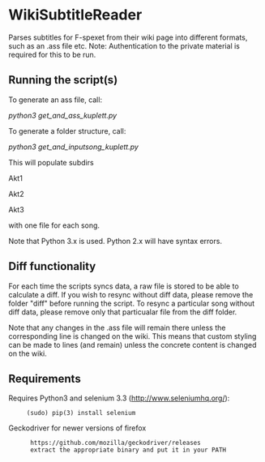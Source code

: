 # WikiSubtitleReader
Parses subtitles for F-spexet from their wiki page into different formats, such as an .ass file etc.
Note: Authentication to the private material is required for this to be run.


## Running the script(s)
To generate an ass file, call:

*python3 get_and_ass_kuplett.py <USERNAME> <PASSWORD> <OUTPUT ASS FILE>*

To generate a folder structure, call:

*python3 get_and_inputsong_kuplett.py <USERNAME> <PASSWORD> <OUTPUT DIR>*

This will populate subdirs

Akt1

Akt2

Akt3

with one file for each song.

Note that Python 3.x is used. Python 2.x will have syntax errors.

## Diff functionality
For each time the scripts syncs data, a raw file is stored to be able to calculate
a diff. If you wish to resync without diff data, please remove the folder "diff"
before running the script. To resync a particular song without diff data, please
remove only that particualar file from the diff folder.

Note that any changes in the .ass file will remain there unless the corresponding
line is changed on the wiki. This means that custom styling can be made to lines
(and remain) unless the concrete content is changed on the wiki.

## Requirements
Requires Python3 and selenium 3.3 (http://www.seleniumhq.org/):

         (sudo) pip(3) install selenium

Geckodriver for newer versions of firefox

          https://github.com/mozilla/geckodriver/releases
          extract the appropriate binary and put it in your PATH
